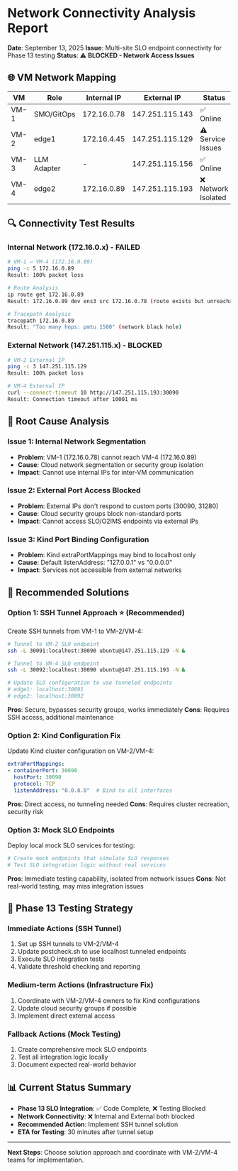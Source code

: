 # Network Connectivity Analysis Report

**Date**: September 13, 2025
**Issue**: Multi-site SLO endpoint connectivity for Phase 13 testing
**Status**: ⚠️ **BLOCKED - Network Access Issues**

## 🌐 VM Network Mapping

| VM | Role | Internal IP | External IP | Status |
|---|---|---|---|---|
| VM-1 | SMO/GitOps | 172.16.0.78 | 147.251.115.143 | ✅ Online |
| VM-2 | edge1 | 172.16.4.45 | 147.251.115.129 | ⚠️ Service Issues |
| VM-3 | LLM Adapter | - | 147.251.115.156 | ✅ Online |
| VM-4 | edge2 | 172.16.0.89 | 147.251.115.193 | ❌ Network Isolated |

## 🔍 Connectivity Test Results

### Internal Network (172.16.0.x) - FAILED
```bash
# VM-1 → VM-4 (172.16.0.89)
ping -c 5 172.16.0.89
Result: 100% packet loss

# Route Analysis
ip route get 172.16.0.89
Result: 172.16.0.89 dev ens3 src 172.16.0.78 (route exists but unreachable)

# Tracepath Analysis
tracepath 172.16.0.89
Result: "Too many hops: pmtu 1500" (network black hole)
```

### External Network (147.251.115.x) - BLOCKED
```bash
# VM-2 External IP
ping -c 3 147.251.115.129
Result: 100% packet loss

# VM-4 External IP
curl --connect-timeout 10 http://147.251.115.193:30090
Result: Connection timeout after 10001 ms
```

## 🚨 Root Cause Analysis

### Issue 1: Internal Network Segmentation
- **Problem**: VM-1 (172.16.0.78) cannot reach VM-4 (172.16.0.89)
- **Cause**: Cloud network segmentation or security group isolation
- **Impact**: Cannot use internal IPs for inter-VM communication

### Issue 2: External Port Access Blocked
- **Problem**: External IPs don't respond to custom ports (30090, 31280)
- **Cause**: Cloud security groups block non-standard ports
- **Impact**: Cannot access SLO/O2IMS endpoints via external IPs

### Issue 3: Kind Port Binding Configuration
- **Problem**: Kind extraPortMappings may bind to localhost only
- **Cause**: Default listenAddress: "127.0.0.1" vs "0.0.0.0"
- **Impact**: Services not accessible from external networks

## 🔧 Recommended Solutions

### Option 1: SSH Tunnel Approach ⭐ (Recommended)
Create SSH tunnels from VM-1 to VM-2/VM-4:
```bash
# Tunnel to VM-2 SLO endpoint
ssh -L 30091:localhost:30090 ubuntu@147.251.115.129 -N &

# Tunnel to VM-4 SLO endpoint
ssh -L 30092:localhost:30090 ubuntu@147.251.115.193 -N &

# Update SLO configuration to use tunneled endpoints
# edge1: localhost:30091
# edge2: localhost:30092
```

**Pros**: Secure, bypasses security groups, works immediately
**Cons**: Requires SSH access, additional maintenance

### Option 2: Kind Configuration Fix
Update Kind cluster configuration on VM-2/VM-4:
```yaml
extraPortMappings:
- containerPort: 30090
  hostPort: 30090
  protocol: TCP
  listenAddress: "0.0.0.0"  # Bind to all interfaces
```

**Pros**: Direct access, no tunneling needed
**Cons**: Requires cluster recreation, security risk

### Option 3: Mock SLO Endpoints
Deploy local mock SLO services for testing:
```bash
# Create mock endpoints that simulate SLO responses
# Test SLO integration logic without real services
```

**Pros**: Immediate testing capability, isolated from network issues
**Cons**: Not real-world testing, may miss integration issues

## 🎯 Phase 13 Testing Strategy

### Immediate Actions (SSH Tunnel)
1. Set up SSH tunnels to VM-2/VM-4
2. Update postcheck.sh to use localhost tunneled endpoints
3. Execute SLO integration tests
4. Validate threshold checking and reporting

### Medium-term Actions (Infrastructure Fix)
1. Coordinate with VM-2/VM-4 owners to fix Kind configurations
2. Update cloud security groups if possible
3. Implement direct external access

### Fallback Actions (Mock Testing)
1. Create comprehensive mock SLO endpoints
2. Test all integration logic locally
3. Document expected real-world behavior

## 📊 Current Status Summary

- **Phase 13 SLO Integration**: ✅ Code Complete, ❌ Testing Blocked
- **Network Connectivity**: ❌ Internal and External both blocked
- **Recommended Action**: Implement SSH tunnel solution
- **ETA for Testing**: 30 minutes after tunnel setup

---

**Next Steps**: Choose solution approach and coordinate with VM-2/VM-4 teams for implementation.